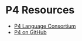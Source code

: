

P4 Resources
============
* [P4 Language Consortium](https://p4.org/)
* [P4 on GitHub](https://github.com/p4lang/)
